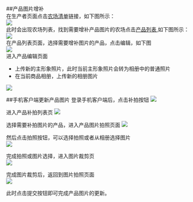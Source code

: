 ##产品图片增补  
 在生产者页面点击[农场清单](http://food.xinrenlian.com/300.aspx)链接，如下图所示：  
 ![](images/update_alipay_menu.png)  
 此时会出现农场列表，找到需要增补产品图片的农场点击[产品列表](http://food.xinrenlian.com/310.aspx),如下图所示：  
 ![](images/product_list.png)  
 在产品列表页面，选择需要增补图片的产品，点击编辑，如下图  
 ![](images/update_product_edit.png)  
 进入产品编辑页面
 - 上传新的主形象照片，此时当前主形象照片会转为相册中的普通照片  
 - 在当前商品相册，上传新的相册图片  

 ![](images/update_product_upload.png) 

##手机客户端更新产品图片
登录手机客户端后，点击补拍按钮
![](images/app_img/chanpin_bupai.png)  

进入产品补拍列表页
![](images/app_img/chanpin_bupai_liebiao.png)  

选择需要补拍图片的产品，进入产品图片拍照页面
![](images/app_img/chanpin_bupai_paizhao.png)  

然后点击拍照按钮，可以选择拍照或者从相册选择图片  
![](images/app_img/chanpin_bupai_xuanze.png)  

完成拍照或图片选择，进入图片裁剪页  
![](images/app_img/chanpin_jianqie.png)  

完成图片裁剪后，返回到图片拍照页面  
![](images/app_img/chanpin_wancheng.png)  

此时点击提交按钮即可完成产品图片的更新。